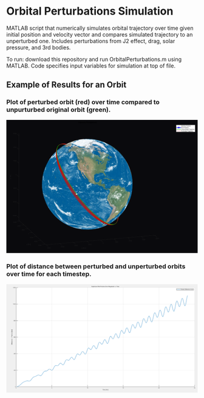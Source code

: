 # Orbital Perturbations Simulation
MATLAB script that numerically simulates orbital trajectory over time given initial position and velocity vector and compares simulated trajectory to an unperturbed one. Includes perturbations from J2 effect, drag, solar pressure, and 3rd bodies.

To run: download this repository and run OrbitalPerturbations.m using MATLAB. Code specifies input variables for simulation at top of file.

## Example of Results for an Orbit

### Plot of perturbed orbit (red) over time compared to unpurturbed original orbit (green).
![Orbit Plot](Docs/Figure1.png "Orbit over Time")

### Plot of distance between perturbed and unperturbed orbits over time for each timestep.
![Position Variance Plot](Docs/Figure2.png "Difference in Orbits Over Time")
